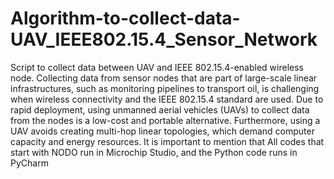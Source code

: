 # Algorithm-to-collect-data-UAV_IEEE802.15.4_Sensor_Network
Script to collect data between UAV and IEEE 802.15.4-enabled wireless node.
Collecting data from sensor nodes that are part of large-scale linear infrastructures, such as monitoring pipelines to transport oil, is challenging when wireless connectivity and the IEEE 802.15.4 standard are used. Due to rapid deployment, using unmanned aerial vehicles (UAVs) to collect data from the nodes is a low-cost and portable alternative. Furthermore, using a UAV avoids creating multi-hop linear topologies, which demand computer capacity and energy resources. It is important to mention that All codes that  start with NODO run in Microchip Studio, and the Python code runs in PyCharm
